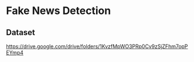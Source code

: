 # Fake News Detection

## Dataset
https://drive.google.com/drive/folders/1KvzfMpWO3PRp0Cv9zSjZFhm7opPEYmp4
